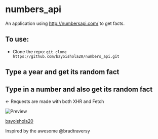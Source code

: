 # numbers_api
An application using http://numbersapi.com/ to get facts.

## To use:
* Clone the repo: `git clone https://github.com/bayoishola20/numbers_api.git`

## Type a year and get its random fact
## Type in a number and also get its random fact

&leftarrow; Requests are made with both XHR and Fetch

![Preview](https://github.com/bayoishola20/converter/blob/master/assets/img/bayoishola20_number_api.png "Preview")

[bayoishola20](https://github.com/bayoishola20/)


Inspired by the awesome @bradtraversy
